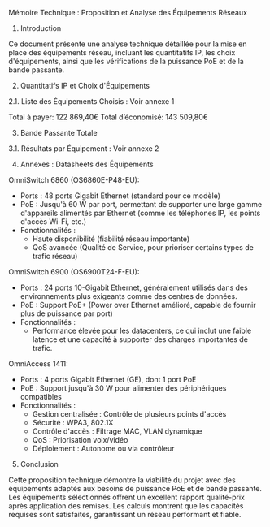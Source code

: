 Mémoire Technique : Proposition et Analyse des Équipements Réseaux

1. Introduction

Ce document présente une analyse technique détaillée pour la mise en place des équipements réseau, incluant les quantitatifs IP, les choix d'équipements, ainsi que les vérifications de la puissance PoE et de la bande passante.

2. Quantitatifs IP et Choix d'Équipements

2.1. Liste des Équipements Choisis : Voir annexe 1

Total à payer: 122 869,40€
Total d’économisé: 143 509,80€

3. Bande Passante Totale

3.1. Résultats par Équipement : Voir annexe 2

4. Annexes : Datasheets des Équipements

OmniSwitch 6860 (OS6860E-P48-EU):
- Ports : 48 ports Gigabit Ethernet (standard pour ce modèle)
- PoE : Jusqu'à 60 W par port, permettant de supporter une large gamme d'appareils alimentés par Ethernet (comme les téléphones IP, les points d'accès Wi-Fi, etc.)
- Fonctionnalités :
    - Haute disponibilité (fiabilité réseau importante)
    - QoS avancée (Qualité de Service, pour prioriser certains types de trafic réseau)

OmniSwitch 6900 (OS6900T24-F-EU):
- Ports : 24 ports 10-Gigabit Ethernet, généralement utilisés dans des environnements plus exigeants comme des centres de données.
- PoE : Support PoE+ (Power over Ethernet amélioré, capable de fournir plus de puissance par port)
- Fonctionnalités :
    - Performance élevée pour les datacenters, ce qui inclut une faible latence et une capacité à supporter des charges importantes de trafic.

OmniAccess 1411:
- Ports : 4 ports Gigabit Ethernet (GE), dont 1 port PoE
- PoE : Support jusqu'à 30 W pour alimenter des périphériques compatibles
- Fonctionnalités :
    - Gestion centralisée : Contrôle de plusieurs points d'accès
    - Sécurité : WPA3, 802.1X
    - Contrôle d'accès : Filtrage MAC, VLAN dynamique
    - QoS : Priorisation voix/vidéo
    - Déploiement : Autonome ou via contrôleur

5. Conclusion

Cette proposition technique démontre la viabilité du projet avec des équipements adaptés aux besoins de puissance PoE et de bande passante. Les équipements sélectionnés offrent un excellent rapport qualité-prix après application des remises. Les calculs montrent que les capacités requises sont satisfaites, garantissant un réseau performant et fiable.
